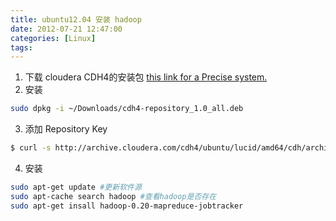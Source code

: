```yaml
---
title: ubuntu12.04 安装 hadoop
date: 2012-07-21 12:47:00
categories: [Linux]
tags:
---
```

1. 下载 cloudera CDH4的安装包 <a href="http://archive.cloudera.com/cdh4/one-click-install/precise/amd64/cdh4-repository_1.0_all.deb"> this link for a Precise system. </a>
2. 安装

```bash
sudo dpkg -i ~/Downloads/cdh4-repository_1.0_all.deb
```
3. 添加
Repository Key
```bash
$ curl -s http://archive.cloudera.com/cdh4/ubuntu/lucid/amd64/cdh/archive.key | sudo apt-key add -
```
4. 安装

```bash
sudo apt-get update #更新软件源
sudo apt-cache search hadoop #查看hadoop是否存在
sudo apt-get insall hadoop-0.20-mapreduce-jobtracker
```
